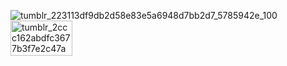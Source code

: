 ![tumblr_223113df9db2d58e83e5a6948d7bb2d7_5785942e_100](https://github.com/user-attachments/assets/3ecdb669-e640-4819-8b65-65da45dbf411) <img width="99" height="56" alt="tumblr_2ccc162abdfc3677b3f7e2c47a8affb4_8e4fca25_100" src="https://github.com/user-attachments/assets/3abc5cea-3691-4787-a052-c9c9af1db129" />

